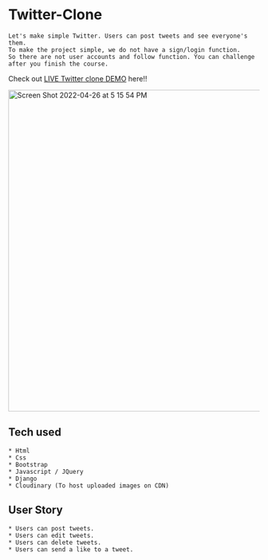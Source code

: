 # Twitter-Clone

```
Let's make simple Twitter. Users can post tweets and see everyone's them.
To make the project simple, we do not have a sign/login function.
So there are not user accounts and follow function. You can challenge after you finish the course.
```
Check out [LIVE Twitter clone DEMO](https://twitterclone-edmund.herokuapp.com/) here!!


<img width="645" alt="Screen Shot 2022-04-26 at 5 15 54 PM" src="https://user-images.githubusercontent.com/101740455/165401680-e0ff8b16-be74-41aa-b037-f23e50537240.png">




## Tech used
```
* Html
* Css
* Bootstrap
* Javascript / JQuery
* Django
* Cloudinary (To host uploaded images on CDN)
```
## User Story
```
* Users can post tweets.
* Users can edit tweets.
* Users can delete tweets.
* Users can send a like to a tweet.
```
